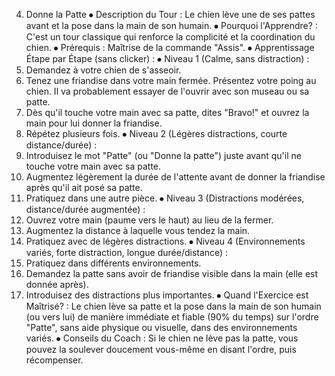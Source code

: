 4. Donne la Patte
⦁ Description du Tour : Le chien lève une de ses pattes avant et la pose dans la main de son humain.
⦁ Pourquoi l'Apprendre? : C'est un tour classique qui renforce la complicité et la coordination du chien.
⦁ Prérequis : Maîtrise de la commande "Assis".
⦁ Apprentissage Étape par Étape (sans clicker) :
⦁ Niveau 1 (Calme, sans distraction) :
1. Demandez à votre chien de s'asseoir.
2. Tenez une friandise dans votre main fermée. Présentez votre poing au chien. Il va probablement essayer de l'ouvrir avec son museau ou sa patte.
3. Dès qu'il touche votre main avec sa patte, dites "Bravo!" et ouvrez la main pour lui donner la friandise.
4. Répétez plusieurs fois.
⦁ Niveau 2 (Légères distractions, courte distance/durée) :
1. Introduisez le mot "Patte" (ou "Donne la patte") juste avant qu'il ne touche votre main avec sa patte.
2. Augmentez légèrement la durée de l'attente avant de donner la friandise après qu'il ait posé sa patte.
3. Pratiquez dans une autre pièce.
⦁ Niveau 3 (Distractions modérées, distance/durée augmentée) :
1. Ouvrez votre main (paume vers le haut) au lieu de la fermer.
2. Augmentez la distance à laquelle vous tendez la main.
3. Pratiquez avec de légères distractions.
⦁ Niveau 4 (Environnements variés, forte distraction, longue durée/distance) :
1. Pratiquez dans différents environnements.
2. Demandez la patte sans avoir de friandise visible dans la main (elle est donnée après).
3. Introduisez des distractions plus importantes.
⦁ Quand l'Exercice est Maîtrisé? : Le chien lève sa patte et la pose dans la main de son humain (ou vers lui) de manière immédiate et fiable (90% du temps) sur l'ordre "Patte", sans aide physique ou visuelle, dans des environnements variés.
⦁ Conseils du Coach : Si le chien ne lève pas la patte, vous pouvez la soulever doucement vous-même en disant l'ordre, puis récompenser. 